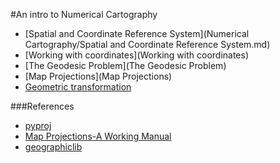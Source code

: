 
#An intro to Numerical Cartography

* [Spatial and Coordinate Reference System](Numerical Cartography/Spatial and Coordinate Reference System.md)
* [Working with coordinates](Working with coordinates)
* [The Geodesic Problem](The Geodesic Problem)
* [Map Projections](Map Projections)
* [Geometric transformation]()

###References

* [pyproj](https://jswhit.github.io/pyproj/)
* [Map Projections-A Working Manual](http://pubs.er.usgs.gov/publication/pp1395)
* [geographiclib](http://geographiclib.sourceforge.net/)